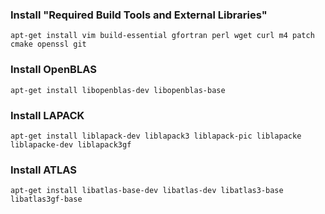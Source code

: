 

### Install "Required Build Tools and External Libraries"
`apt-get install vim build-essential gfortran perl wget curl m4 patch cmake openssl git`

### Install OpenBLAS
`apt-get install libopenblas-dev libopenblas-base`

### Install LAPACK
`apt-get install liblapack-dev liblapack3 liblapack-pic liblapacke liblapacke-dev liblapack3gf`

### Install ATLAS
`apt-get install libatlas-base-dev libatlas-dev libatlas3-base libatlas3gf-base`
